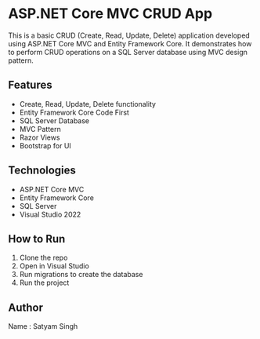 # ASP.NET Core MVC CRUD App

This is a basic CRUD (Create, Read, Update, Delete) application developed using ASP.NET Core MVC and Entity Framework Core. It demonstrates how to perform CRUD operations on a SQL Server database using MVC design pattern.

## Features

- Create, Read, Update, Delete functionality
- Entity Framework Core Code First
- SQL Server Database
- MVC Pattern
- Razor Views
- Bootstrap for UI

## Technologies

- ASP.NET Core MVC
- Entity Framework Core
- SQL Server
- Visual Studio 2022

## How to Run

1. Clone the repo
2. Open in Visual Studio
3. Run migrations to create the database
4. Run the project

## Author

Name : 
Satyam Singh
